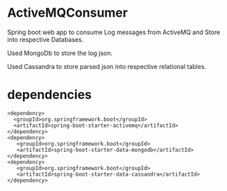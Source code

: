 # ActiveMQConsumer

Spring boot web app to consume Log messages from ActiveMQ and Store into respective Databases.

Used MongoDb to store the log json.

Used Cassandra to store parsed json into respective relational tables.

# dependencies
```
<dependency>
  <groupId>org.springframework.boot</groupId>
  <artifactId>spring-boot-starter-activemq</artifactId>
</dependency>
<dependency>
   <groupId>org.springframework.boot</groupId>
   <artifactId>spring-boot-starter-data-mongodb</artifactId>
</dependency>
<dependency>
   <groupId>org.springframework.boot</groupId>
   <artifactId>spring-boot-starter-data-cassandra</artifactId>
</dependency>
```
